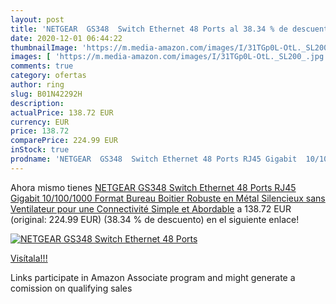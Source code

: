 ```yaml
---
layout: post
title: 'NETGEAR  GS348  Switch Ethernet 48 Ports al 38.34 % de descuento'
date: 2020-12-01 06:44:22
thumbnailImage: 'https://m.media-amazon.com/images/I/31TGp0L-OtL._SL200_.jpg'
images: [ 'https://m.media-amazon.com/images/I/31TGp0L-OtL._SL200_.jpg' ]
comments: true
category: ofertas
author: ring
slug: B01N42292H
description:
actualPrice: 138.72 EUR
currency: EUR
price: 138.72
comparePrice: 224.99 EUR
inStock: true
prodname: 'NETGEAR  GS348  Switch Ethernet 48 Ports RJ45 Gigabit  10/100/1000    Format Bureau  Boitier Robuste en Métal  Silencieux sans Ventilateur pour une Connectivité Simple et Abordable'
---
```


Ahora mismo tienes [NETGEAR  GS348  Switch Ethernet 48 Ports RJ45 Gigabit  10/100/1000    Format Bureau  Boitier Robuste en Métal  Silencieux sans Ventilateur pour une Connectivité Simple et Abordable](https://www.amazon.fr/dp/B01N42292H/?tag=tolees0d-21) a 138.72 EUR (original: 224.99 EUR) (38.34 %  de descuento) en el siguiente enlace!

[![NETGEAR  GS348  Switch Ethernet 48 Ports](https://m.media-amazon.com/images/I/31TGp0L-OtL._SL200_.jpg)](https://www.amazon.fr/dp/B01N42292H/?tag=tolees0d-21)

[Visítala!!!](https://www.amazon.fr/dp/B01N42292H/?tag=tolees0d-21)

Links participate in Amazon Associate program and might generate a comission on qualifying sales
